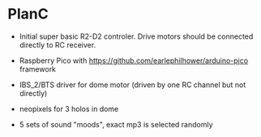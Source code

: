 # PlanC

- Initial super basic R2-D2 controler. Drive motors should be connected directly to RC receiver.

- Raspberry Pico with https://github.com/earlephilhower/arduino-pico framework

- IBS_2/BTS driver for dome motor (driven by one RC channel but not directly)

- neopixels for 3 holos in dome

- 5 sets of sound "moods", exact mp3 is selected randomly
